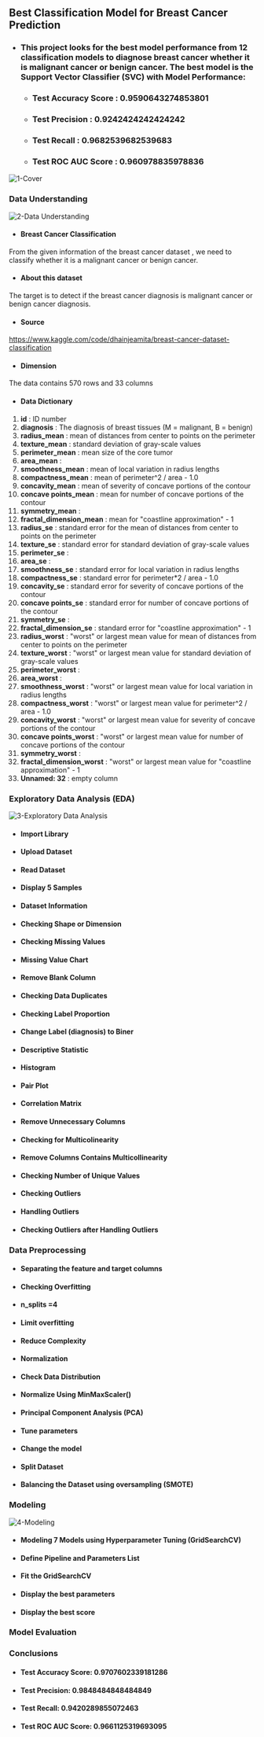## Best Classification Model for Breast Cancer Prediction

* ### This project looks for the best model performance from 12 classification models to diagnose breast cancer whether it is malignant cancer or benign cancer. The best model is the Support Vector Classifier (SVC) with Model Performance:
  - ### Test Accuracy Score	: 0.9590643274853801
  - ### Test Precision	: 0.9242424242424242
  - ### Test Recall	: 0.9682539682539683
  - ### Test ROC AUC Score	: 0.960978835978836

![1-Cover](https://user-images.githubusercontent.com/91950433/218282358-0659fcc4-a4af-4fef-b705-91a12f66b44e.png)

### Data Understanding

![2-Data Understanding](https://user-images.githubusercontent.com/91950433/218282912-a21590a5-3d98-4ccc-a420-cd9bab6c5b3e.png)

* #### Breast Cancer Classification
From the given information of the breast cancer dataset , we need to classify whether it is a malignant cancer or benign cancer.

* #### About this dataset
The target is to detect if the breast cancer diagnosis is malignant cancer or benign cancer diagnosis.

* #### Source
https://www.kaggle.com/code/dhainjeamita/breast-cancer-dataset-classification

* #### Dimension
The data contains 570 rows and 33 columns

* #### Data Dictionary
1. **id** : ID number
2. **diagnosis** : The diagnosis of breast tissues (M = malignant, B = benign)
3. **radius_mean** : mean of distances from center to points on the perimeter
4. **texture_mean** : standard deviation of gray-scale values
5. **perimeter_mean** : mean size of the core tumor
6. **area_mean** :
7. **smoothness_mean** : mean of local variation in radius lengths
8. **compactness_mean** : mean of perimeter^2 / area - 1.0
9. **concavity_mean** : mean of severity of concave portions of the contour
10. **concave points_mean** : mean for number of concave portions of the contour
11. **symmetry_mean** : 
12. **fractal_dimension_mean** : mean for "coastline approximation" - 1
13. **radius_se** : standard error for the mean of distances from center to points on the perimeter
14. **texture_se** : standard error for standard deviation of gray-scale values
15. **perimeter_se** : 
16. **area_se** :
17. **smoothness_se** : standard error for local variation in radius lengths
18. **compactness_se** : standard error for perimeter*2 / area - 1.0
19. **concavity_se** : standard error for severity of concave portions of the contour
20. **concave points_se** : standard error for number of concave portions of the contour
21. **symmetry_se** : 
22. **fractal_dimension_se** : standard error for "coastline approximation" - 1
23. **radius_worst** : "worst" or largest mean value for mean of distances from center to points on the perimeter
24. **texture_worst** : "worst" or largest mean value for standard deviation of gray-scale values
25. **perimeter_worst** : 
26. **area_worst** :
27. **smoothness_worst** : "worst" or largest mean value for local variation in radius lengths
28. **compactness_worst** : "worst" or largest mean value for perimeter^2 / area - 1.0
29. **concavity_worst** : "worst" or largest mean value for severity of concave portions of the contour
30. **concave points_worst** : "worst" or largest mean value for number of concave portions of the contour
31. **symmetry_worst** :
32. **fractal_dimension_worst** : "worst" or largest mean value for "coastline approximation" - 1
33. **Unnamed: 32** : empty column

### Exploratory Data Analysis (EDA)

![3-Exploratory Data Analysis](https://user-images.githubusercontent.com/91950433/218282920-fac0efa7-fff8-4439-b69b-cf7580ad7ca3.png)

* #### Import Library

* #### Upload Dataset

* #### Read Dataset

* #### Display 5 Samples

* #### Dataset Information

* #### Checking Shape or Dimension

* #### Checking Missing Values

* #### Missing Value Chart

* #### Remove Blank Column

* #### Checking Data Duplicates

* #### Checking Label Proportion

* #### Change Label (diagnosis) to Biner

* #### Descriptive Statistic

* #### Histogram

* #### Pair Plot

* #### Correlation Matrix

* #### Remove Unnecessary Columns

* #### Checking for Multicolinearity

* #### Remove Columns Contains Multicollinearity

* #### Checking Number of Unique Values

* #### Checking Outliers

* #### Handling Outliers

* #### Checking Outliers after Handling Outliers

### Data Preprocessing

* #### Separating the feature and target columns

* #### Checking Overfitting

* #### n_splits =4

* #### Limit overfitting

* #### Reduce Complexity

* #### Normalization

* #### Check Data Distribution

* #### Normalize Using MinMaxScaler()

* #### Principal Component Analysis (PCA)

* #### Tune parameters

* #### Change the model

* #### Split Dataset

* #### Balancing the Dataset using oversampling (SMOTE)

### Modeling

![4-Modeling](https://user-images.githubusercontent.com/91950433/218282901-8f67c3b9-54a5-42b2-a3b3-cb479eea0d17.png)

* #### Modeling 7 Models using Hyperparameter Tuning (GridSearchCV)

* #### Define Pipeline and Parameters List

* #### Fit the GridSearchCV

* #### Display the best parameters

* #### Display the best score

### Model Evaluation

### Conclusions
* #### Test Accuracy Score: 0.9707602339181286
* #### Test Precision: 0.9848484848484849
* #### Test Recall: 0.9420289855072463
* #### Test ROC AUC Score: 0.9661125319693095
